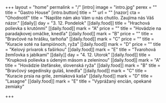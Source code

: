 +++
layout = "home"
permalink = "/"
[intro]
image = "intro.jpg"
perex = ""
title = "Gastro House"
[intro.button]
title = ""
url = ""
[nazor]
cta = "Ohodnotiť"
title = "Napíšte nám ako Vám u nás chutilo. Zaujíma nás Váš názor."
[[daily]]
day = "3. 12. Pondelok"
[[daily.food]]
title = "Hrachová polievka s krutónmi"
[[daily.food]]
mark = "A"
price = ""
title = "Hovädzie na paradajkovej omáčke, knedľa"
[[daily.food]]
mark = "B"
price = ""
title = "Bravčové na hrášku, tarhoňa"
[[daily.food]]
mark = "C"
price = ""
title = "Kuracie soté na šampiónoch, ryža"
[[daily.food]]
mark = "D"
price = ""
title = "Kelový prívarok s fašírkou"
[[daily.food]]
mark = "E"
title = "Tvarohová žemľovka s jablkami"
[[daily]]
day = "4. 12. Utorok"
[[daily.food]]
title = "Krupková polievka s údeným mäsom a zeleninou"
[[daily.food]]
mark = "A"
title = "Hovädzie štefánske, slovenská ryža"
[[daily.food]]
mark = "B"
title = "Bravčový segedínsky guláš, knedľa"
[[daily.food]]
mark = "C"
title = "Kuracie prsia na grile, zemiaková kaša"
[[daily.food]]
mark = "D"
title = "Lasagne"
[[daily.food]]
mark = "E"
title = "Vyprážaný encián, opekané zemiaky"

+++

